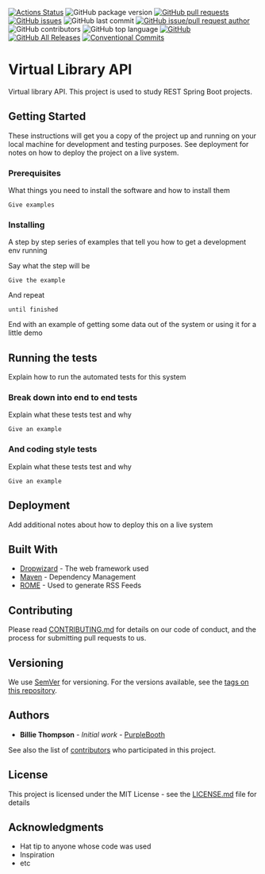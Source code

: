 [![Actions Status](https://github.com/danielso2007/virtualLibraryAPI/workflows/virtualLibraryAPI/badge.svg)](https://github.com/danielso2007/virtualLibraryAPI/actions)
![GitHub package version](https://img.shields.io/github/package-json/v/danielso2007/virtualLibraryAPI.svg)
[![GitHub pull requests](https://img.shields.io/github/issues-pr-raw/danielso2007/virtualLibraryAPI.svg)](https://github.com/danielso2007/virtualLibraryAPI/pulls)
[![GitHub issues](https://img.shields.io/github/issues/danielso2007/virtualLibraryAPI.svg)](https://github.com/danielso2007/virtualLibraryAPI/issues?q=is%3Aopen+is%3Aissue)
![GitHub last commit](https://img.shields.io/github/last-commit/danielso2007/virtualLibraryAPI.svg)
[![GitHub issue/pull request author](https://img.shields.io/github/issues/detail/u/danielso2007/virtualLibraryAPI/1.svg)](https://github.com/danielso2007/virtualLibraryAPI/pulls)
![GitHub contributors](https://img.shields.io/github/contributors/danielso2007/virtualLibraryAPI.svg)
![GitHub top language](https://img.shields.io/github/languages/top/danielso2007/virtualLibraryAPI.svg)
[![GitHub](https://img.shields.io/github/license/danielso2007/virtualLibraryAPI.svg)](https://github.com/danielso2007/virtualLibraryAPI)
[![GitHub All Releases](https://img.shields.io/github/downloads/danielso2007/virtualLibraryAPI/total.svg)](https://github.com/danielso2007/virtualLibraryAPI/archive/master.zip)
[![Conventional Commits](https://img.shields.io/badge/Conventional%20Commits-1.0.0-yellow.svg)](https://conventionalcommits.org)

# Virtual Library API

Virtual library API. This project is used to study REST Spring Boot projects.

## Getting Started

These instructions will get you a copy of the project up and running on your local machine for development and testing purposes. See deployment for notes on how to deploy the project on a live system.

### Prerequisites

What things you need to install the software and how to install them

```
Give examples
```

### Installing

A step by step series of examples that tell you how to get a development env running

Say what the step will be

```
Give the example
```

And repeat

```
until finished
```

End with an example of getting some data out of the system or using it for a little demo

## Running the tests

Explain how to run the automated tests for this system

### Break down into end to end tests

Explain what these tests test and why

```
Give an example
```

### And coding style tests

Explain what these tests test and why

```
Give an example
```

## Deployment

Add additional notes about how to deploy this on a live system

## Built With

* [Dropwizard](http://www.dropwizard.io/1.0.2/docs/) - The web framework used
* [Maven](https://maven.apache.org/) - Dependency Management
* [ROME](https://rometools.github.io/rome/) - Used to generate RSS Feeds

## Contributing

Please read [CONTRIBUTING.md](https://gist.github.com/PurpleBooth/b24679402957c63ec426) for details on our code of conduct, and the process for submitting pull requests to us.

## Versioning

We use [SemVer](http://semver.org/) for versioning. For the versions available, see the [tags on this repository](https://github.com/your/project/tags). 

## Authors

* **Billie Thompson** - *Initial work* - [PurpleBooth](https://github.com/PurpleBooth)

See also the list of [contributors](https://github.com/your/project/contributors) who participated in this project.

## License

This project is licensed under the MIT License - see the [LICENSE.md](LICENSE.md) file for details

## Acknowledgments

* Hat tip to anyone whose code was used
* Inspiration
* etc
